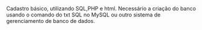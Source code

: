 Cadastro básico, utilizando SQL,PHP e html.
Necessário a criação do banco usando o comando do txt SQL no MySQL ou outro sistema de gerenciamento de banco de dados.